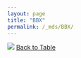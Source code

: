```yaml
---
layout: page
title: "BBX"
permalink: /_mds/BBX/
---
```


![](../../alns_9.28.22/aln_5HSAA010138_0.971.png?raw=true
)
[Back to Table](../../display)
